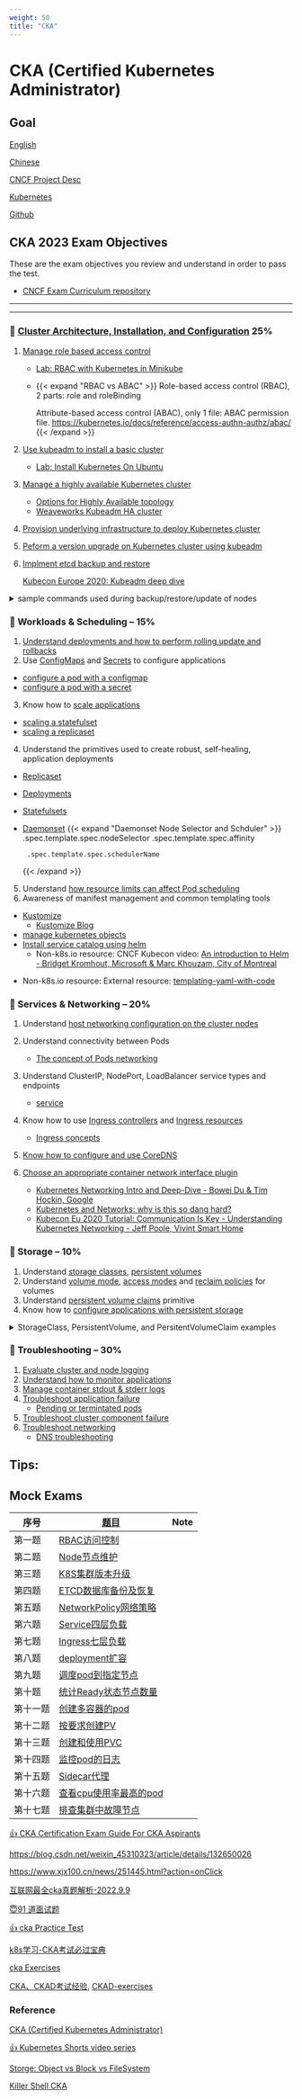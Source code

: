 ```yaml
---
weight: 50
title: "CKA"
---
```


# CKA (Certified Kubernetes Administrator)

## Goal

[English](https://training.linuxfoundation.org/certification/certified-kubernetes-administrator-cka/)

[Chinese](https://training.linuxfoundation.cn/certificates/1)

[CNCF Project Desc](https://www.cncf.io/projects/kubernetes/)

[Kubernetes](https://kubernetes.io/)

[Github](https://github.com/kubernetes/kubernetes)


## CKA 2023 Exam Objectives

These are the exam objectives you review and understand in order to pass the test.

* [CNCF Exam Curriculum repository ](https://github.com/cncf/curriculum)

--------------------------------------------------

--------------------------------------------------

### 🌈 [ Cluster Architecture, Installation, and Configuration](https://youtu.be/vS-wXo2qbPs) 25%

1. [Manage role based access control](https://kubernetes.io/docs/reference/access-authn-authz/rbac/)
    - [Lab: RBAC with Kubernetes in Minikube](https://medium.com/@HoussemDellai/rbac-with-kubernetes-in-minikube-4deed658ea7b)
    - {{< expand "RBAC vs ABAC" >}}
        Role-based access control (RBAC), 2 parts: role and roleBinding

        Attribute-based access control (ABAC), only 1 file: ABAC permission file.
        https://kubernetes.io/docs/reference/access-authn-authz/abac/
      {{< /expand >}}
1. [Use kubeadm to install a basic cluster](https://kubernetes.io/docs/setup/production-environment/tools/kubeadm/create-cluster-kubeadm/)
    - [Lab: Install Kubernetes On Ubuntu](https://phoenixnap.com/kb/install-kubernetes-on-ubuntu)
1. [Manage a highly available Kubernetes cluster](https://kubernetes.io/docs/setup/production-environment/tools/kubeadm/high-availability/)
    - [Options for Highly Available topology](https://kubernetes.io/docs/setup/production-environment/tools/kubeadm/ha-topology/)
    - [Weaveworks Kubeadm HA cluster](https://www.weave.works/blog/running-highly-available-clusters-with-kubeadm)
1. [Provision underlying infrastructure to deploy Kubernetes cluster](https://kubernetes.io/docs/setup/production-environment/tools/kubeadm/install-kubeadm/)
1. [Peform a version upgrade on Kubernetes cluster using kubeadm](https://kubernetes.io/docs/reference/setup-tools/kubeadm/kubeadm-upgrade/)
1. [Implment etcd backup and restore](https://kubernetes.io/docs/tasks/administer-cluster/configure-upgrade-etcd/#backing-up-an-etcd-cluster)

    [Kubecon Europe 2020: Kubeadm deep dive](https://youtu.be/DhsFfNSIrQ4)
  <details>
  <summary> sample commands used during backup/restore/update of nodes </summary>
  <p>

  ```
  #etcd backup and restore brief
  export ETCDCTL_API=3  # needed to specify etcd api versions, not sure if it is needed anylonger with k8s 1.19+ 
  etcdctl snapshot save -h   #find save options
  etcdctl snapshot restore -h  #find restore options

  ## possible example of save, options will change depending on cluster context, as TLS is used need to give ca,crt, and key paths
  etcdctl snapshot save /backup/snapshot.db  --cert=/etc/kubernetes/pki/etcd/server.crt  --key=/etc/kubernetes/pki/etcd/server.key --      cacert=/etc/kubernetes/pki/etcd/ca.crt


  # evicting pods/nodes and bringing back node back to cluster
  kubectl drain  <node># to drain a node
  kubectl uncordon  <node> # to return a node after updates back to the cluster from unscheduled state to Ready
  kubectl cordon  <node>   # to not schedule new pods on a node

  #backup/restore the cluster (e.g. the state of the cluster in etcd)


  # upgrade kubernetes worker node
  kubectl drain <node>
  apt-get upgrade -y kubeadm=<k8s-version-to-upgrade>
  apt-get upgrade -y kubelet=<k8s-version-to-upgrade>
  kubeadm upgrade node config --kubelet-version <k8s-version-to-upgrade>
  systemctl restart kubelet
  kubectl uncordon <node>


  #kubeadm upgrade steps
  kubeadm upgrade plan
  kubeadm upgrade apply

  ```

  </p>
  </details> 

### 🌈 Workloads & Scheduling – 15%

1. [Understand deployments and how to perform rolling update and rollbacks](https://kubernetes.io/docs/concepts/workloads/controllers/deployment/)
2. Use [ConfigMaps](https://kubernetes.io/docs/concepts/configuration/configmap/) and [Secrets](https://kubernetes.io/docs/concepts/configuration/secret/) to configure applications
  - [configure a pod with a configmap](https://kubernetes.io/docs/tasks/configure-pod-container/configure-pod-configmap/)
  - [configure a pod with a secret](https://kubernetes.io/docs/tasks/inject-data-application/distribute-credentials-secure/)
3. Know how to [scale applications](https://kubernetes.io/docs/concepts/workloads/controllers/deployment/#scaling-a-deployment)
  - [scaling a statefulset](https://kubernetes.io/docs/tasks/run-application/scale-stateful-set/)
  - [scaling a replicaset](https://kubernetes.io/docs/concepts/workloads/controllers/replicaset/#scaling-a-replicaset)
4. Understand the primitives used to create robust, self-healing, application deployments
 - [Replicaset](https://kubernetes.io/docs/concepts/workloads/controllers/replicaset/)
 - [Deployments](https://kubernetes.io/docs/concepts/workloads/controllers/deployment/)
 - [Statefulsets](https://kubernetes.io/docs/concepts/workloads/controllers/statefulset/)
 - [Daemonset](https://kubernetes.io/docs/concepts/workloads/controllers/daemonset/)
      {{< expand "Daemonset Node Selector and Schduler" >}}
        .spec.template.spec.nodeSelector
        .spec.template.spec.affinity

        .spec.template.spec.schedulerName
      {{< /expand >}}
5. Understand [how resource limits can affect Pod scheduling](https://kubernetes.io/docs/concepts/configuration/manage-resources-containers/#how-pods-with-resource-requests-are-scheduled)
6. Awareness of manifest management and common templating tools
  * [Kustomize](https://kubernetes.io/docs/tasks/manage-kubernetes-objects/kustomization/)
    - [Kustomize Blog](https://kubernetes.io/blog/2018/05/29/introducing-kustomize-template-free-configuration-customization-for-kubernetes/)
  * [manage kubernetes objects](https://kubernetes.io/docs/tasks/manage-kubernetes-objects/)
  * [Install service catalog using helm](https://kubernetes.io/docs/tasks/service-catalog/install-service-catalog-using-helm/)
    - Non-k8s.io resource: CNCF Kubecon video: [An introduction to Helm - Bridget Kromhout, Microsoft & Marc Khouzam, City of Montreal](https://youtu.be/x2w6T0sE50w?list=PLj6h78yzYM2O1wlsM-Ma-RYhfT5LKq0XC)
   - Non-k8s.io resource: External resource: [templating-yaml-with-code](https://learnk8s.io/templating-yaml-with-code)

### 🌈 Services & Networking – 20% 

1. Understand [host networking configuration on the cluster nodes](https://kubernetes.io/docs/concepts/cluster-administration/networking/)
2. Understand connectivity between Pods
    - [The concept of Pods networking](https://kubernetes.io/docs/concepts/workloads/pods/#pod-networking)
3. Understand ClusterIP, NodePort, LoadBalancer service types and endpoints
    - [service](https://kubernetes.io/docs/concepts/services-networking/service/)
4. Know how to use [Ingress controllers](https://kubernetes.io/docs/concepts/services-networking/ingress-controllers/) and [Ingress resources](https://kubernetes.io/docs/concepts/services-networking/ingress/#the-ingress-resource)
    - [Ingress concepts](https://kubernetes.io/docs/concepts/services-networking/ingress/)
5. [Know how to configure and use CoreDNS](https://kubernetes.io/docs/tasks/administer-cluster/dns-custom-nameservers/)
6. [Choose an appropriate container network interface plugin](https://kubernetes.io/docs/setup/production-environment/tools/kubeadm/create-cluster-kubeadm/#pod-network)

    - [Kubernetes Networking Intro and Deep-Dive - Bowei Du & Tim Hockin, Google](https://youtu.be/tq9ng_Nz9j8)
    - [Kubernetes and Networks: why is this so dang hard?](https://youtu.be/xB190-yyJnY?t=241)
    - [Kubecon Eu 2020 Tutorial: Communication Is Key - Understanding Kubernetes Networking - Jeff Poole, Vivint Smart Home](https://youtu.be/InZVNuKY5GY?list=PLj6h78yzYM2O1wlsM-Ma-RYhfT5LKq0XC)


### 🌈 Storage – 10%

1. Understand [storage classes](https://kubernetes.io/docs/concepts/storage/storage-classes/), [persistent volumes](https://kubernetes.io/docs/concepts/storage/persistent-volumes/)
1. Understand [volume mode](https://kubernetes.io/docs/concepts/storage/persistent-volumes/#volume-mode), [access modes](https://kubernetes.io/docs/concepts/storage/persistent-volumes/#access-modes) and [reclaim policies](https://kubernetes.io/docs/concepts/storage/persistent-volumes/#reclaim-policy) for volumes
1. Understand [persistent volume claims](https://kubernetes.io/docs/concepts/storage/persistent-volumes/#persistentvolumeclaims) primitive
1. Know how to [configure applications with persistent storage](https://kubernetes.io/docs/tasks/configure-pod-container/configure-volume-storage/)

  <details>
  <summary> StorageClass, PersistentVolume, and PersitentVolumeClaim examples </summary>
  <p>

  ```
  #### Storage Class example
  #

  #### Persistent Volume Claim example
  #
  kind: PersistentVolumeClaim
  apiVersion: v1
  metadata:
    name: local-pvc
  spec:
    accessModes:
    - ReadWriteOnce
    storageClassName: local-storage-sc
    resources:
      requests:
        storage: 100Mi

  ## Persistent Volume example
  #
  apiVersion: v1
  kind: PersistentVolume
  metadata:
    name: local-pv
  spec:
    accessModes:
    - ReadWriteOnce
    capacity:
      storage: 200Mi
    local:
      path: /data/pv/disk021
    persistentVolumeReclaimPolicy: Retain
    storageClassName: local-storage-sc
    volumeMode: Filesystem
  
  ###  Pod using the pvc
  #
  apiVersion: v1
  kind: Pod
  metadata:
    name: nginx
    labels:
      name: nginx
  spec:
    containers:
    - name: nginx
      image: nginx
      volumeMounts:
        - name: local-persistent-storage
          mountPath: /var/www/html
    volumes:
      - name: local-persistent-storage
        persistentVolumeClaim:
          claimName: local-pvc
  ```

  </p>
  </details> 

### 🌈 Troubleshooting – 30%

1. [Evaluate cluster and node logging](https://kubernetes.io/docs/concepts/cluster-administration/logging/)
1. [Understand how to monitor applications](https://kubernetes.io/docs/tasks/debug-application-cluster/resource-usage-monitoring/)
1. [Manage container stdout & stderr logs](https://kubernetes.io/docs/concepts/cluster-administration/logging/#logging-at-the-node-level)
1. [Troubleshoot application failure](https://kubernetes.io/docs/tasks/debug-application-cluster/debug-application/)
   - [Pending or termintated pods](https://kubernetes.io/docs/concepts/configuration/manage-resources-containers/#troubleshooting)
1. [Troubleshoot cluster component failure](https://kubernetes.io/docs/tasks/debug-application-cluster/debug-cluster/)
1. [Troubleshoot networking](https://kubernetes.io/docs/tasks/debug-application-cluster/debug-cluster/)
   - [DNS troubleshooting](https://kubernetes.io/docs/tasks/administer-cluster/dns-debugging-resolution/)


## Tips:


## Mock Exams
| 序号| [题目](https://blog.csdn.net/u014481728/article/details/133421594) | Note |
| --------          | -------- | -------  | 
| 第一题   |		[ RBAC访问控制	](https://blog.csdn.net/u014481728/article/details/133419851)			      |     |
| 第二题   |		[ Node节点维护	](https://blog.csdn.net/u014481728/article/details/133420018)			                                      |     |		
| 第三题   |		[ K8S集群版本升级	](https://blog.csdn.net/u014481728/article/details/133420130)			     |     |		
| 第四题   |		[ ETCD数据库备份及恢复	](https://blog.csdn.net/u014481728/article/details/133420272)		 |	    |
| 第五题   |		[ NetworkPolicy网络策略	](https://blog.csdn.net/u014481728/article/details/133420363)	  |     |
| 第六题   |		[ Service四层负载	](https://blog.csdn.net/u014481728/article/details/133420463)			    |     |
| 第七题   |		[ Ingress七层负载	](https://blog.csdn.net/u014481728/article/details/133421265)			    |     |
| 第八题   |		[ deployment扩容	](https://blog.csdn.net/u014481728/article/details/133421353)			   |     |
| 第九题   |		[ 调度pod到指定节点	](https://blog.csdn.net/u014481728/article/details/133421425)		     |     |
| 第十题   |		[ 统计Ready状态节点数量	](https://blog.csdn.net/u014481728/article/details/133421448)	   |     |
| 第十一题 |		[ 创建多容器的pod	](https://blog.csdn.net/u014481728/article/details/133421471)			     |     |
| 第十二题 |		[ 按要求创建PV	](https://blog.csdn.net/u014481728/article/details/133421487)			      |     |
| 第十三题 |		[ 创建和使用PVC	](https://blog.csdn.net/u014481728/article/details/133421530)			      |     |
| 第十四题 |		[ 监控pod的日志	](https://blog.csdn.net/u014481728/article/details/133421557)			      |     |
| 第十五题 |		[ Sidecar代理	](https://blog.csdn.net/u014481728/article/details/133421561)			       |     |
| 第十六题 |		[ 查看cpu使用率最高的pod	](https://blog.csdn.net/u014481728/article/details/133421578)	 |     |
| 第十七题 |		[ 排查集群中故障节点	](https://blog.csdn.net/u014481728/article/details/133421584)		   |     |

[👍 CKA Certification Exam Guide For CKA Aspirants](https://devopscube.com/cka-exam-study-guide/)

https://blog.csdn.net/weixin_45310323/article/details/132650026

https://www.xjx100.cn/news/251445.html?action=onClick

[互联网最全cka真题解析-2022.9.9](https://zhuanlan.zhihu.com/p/564737349)

[😇91 道面试题](https://github.com/0voice/k8s_awesome_document#91-%E9%81%93%E9%9D%A2%E8%AF%95%E9%A2%98)

[👍 cka Practice Test](https://github.com/krzko/awesome-cka#-practice-test)

[k8s学习-CKA考试必过宝典](https://blog.csdn.net/lady_killer9/article/details/126559782)

[cka Exercises](https://gist.github.com/Appletone/fe95252d03378ce2d0c6cc200e4eadad)

[CKA、CKAD考试经验](https://github.com/yuyicai/cka-ckad-exam-experience), [CKAD-exercises](https://github.com/dgkanatsios/CKAD-exercises)




### Reference

[CKA (Certified Kubernetes Administrator)](https://training.linuxfoundation.cn/certificates/1)

[👍 Kubernetes Shorts video series](https://www.youtube.com/playlist?list=PLy0Gle4XyvbGhGpX0CXAuiEsfL-MD-rND)

[Storge: Object vs Block vs FileSystem](https://aws.amazon.com/compare/the-difference-between-block-file-object-storage/)

[Killer Shell CKA](https://killercoda.com/killer-shell-cka)

[]()

[]()

[]()

[]()

[]()

[]()

[]()

[]()

[]()

[]()

[]()

[]()

[]()

[]()

[]()

[]()

[]()

[]()

[]()

[]()

[]()

[]()

[]()

[]()

[]()
